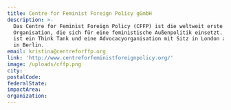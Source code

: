 ```yaml
---
title: Centre for Feminist Foreign Policy gGmbH
description: >-
  Das Centre for Feminist Foreign Policy (CFFP) ist die weltweit erste
  Organisation, die sich für eine feministische Außenpolitik einsetzt. Das CFFP
  ist ein Think Tank und eine Advocacyorganisation mit Sitz in London als auch
  in Berlin. 
email: kristina@centreforffp.org
link: 'http://www.centreforfeministforeignpolicy.org/'
image: /uploads/cffp.png
city:
postalCode:
federalState:
impactArea:
organization:
---
```


